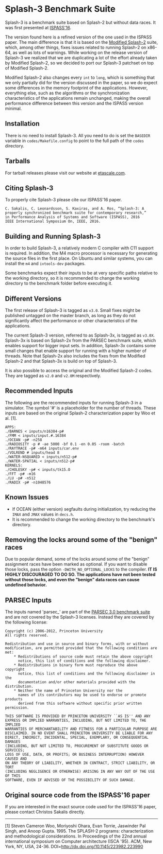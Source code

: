 Splash-3 Benchmark Suite
========================

Splash-3 is a benchmark suite based on Splash-2 but without data races. It was
first presented at [ISPASS'16](http://ieeexplore.ieee.org/abstract/document/7482078/).

The version found here is a refined version of the one used in the ISPASS paper.
The main difference is that it is based on the [Modified
Splash-2](http://www.capsl.udel.edu/splash/index.html) suite, which, among other
things, fixes issues related to running Splash-2 on x86-64, as well as lots of
warnings.  While working on the release version of Splash-3 we realized that we
are duplicating a lot of the effort already taken by Modified Splash-2, so we
decided to port our Splash-3 patchset on top of Modified Splash-2. 

Modified Splash-2 also changes every `int` to `long`, which is something that we
only partially did for the version discussed in the paper, so we do expect some
differences in the memory footprint of the applications. However, everything
else, such as the algorithms or the synchronization characteristics of the
applications remain unchanged, making the overall performance difference between
this version and the ISPASS version minimal.

## Installation

There is no need to install Splash-3. All you need to do is set the `BASEDIR`
variable in `codes/Makefile.config` to point to the full path of the `codes`
directory.

## Tarballs

For tarball releases please visit our website at
[etascale.com](https://argodsm.com/vips%20coherence/splash-3.html).

## Citing Splash-3

To properly cite Splash-3 please cite our ISPASS'16 paper.

	C. Sakalis, C. Leonardsson, S. Kaxiras, and A. Ros, “Splash-3: A
	properly synchronized benchmark suite for contemporary research,”
	in Performance Analysis of Systems and Software (ISPASS), 2016
	IEEE International Symposium On, IEEE, 2016.

## Building and Running Splash-3

In order to build Splash-3, a relatively modern C compiler with C11 support is
required. In addition, the M4 macro processor is necessary for generating the
source files in the first place. On Ubuntu and similar systems, you can install
the `m4` and `ivtools-dev` packages.

Some benchmarks expect their inputs to be at very specific paths relative to the
working directory, so it is recommended to change the working directory to the
benchmark folder before executing it.

## Different Versions

The first release of Splash-3 is tagged as `v3.0`. Small fixes might be
published untagged on the master branch, as long as they do not significantly
affect the performance or other characteristics of the applications.

The current Splash-3 version, referred to as Splash-3x, is tagged as `v3.0X`.
Splash-3x is based on Splash-2x from the PARSEC benchmark suite, which enables
support for bigger input sets. In addition, Splash-3x contains some small
changes that enable support for running with a higher number of threads. Note
that Splash-2x also includes the fixes from the Modified Splash-2 and that
Splash-3x is build on top of Splash-3.

It is also possible to access the original and the Modified Splash-2 codes.
They are tagged as `v2.0` and `v2.0M` respectively.

## Recommended Inputs

The following are the recommended inputs for running Splash-3 in a simulator.
The symbol '#' is a placeholder for the number of threads. These inputs are
based on the original Splash-2 characterization paper by Woo et al. [1].

	APPS:
	./BARNES < inputs/n16384-p#
	./FMM < inputs/input.#.16384
	./OCEAN -p# -n258
	./RADIOSITY -p # -ae 5000 -bf 0.1 -en 0.05 -room -batch
	./RAYTRACE -p# -m64 inputs/car.env
	./VOLREND # inputs/head 8
	./WATER-NSQUARED < inputs/n512-p#
	./WATER-SPATIAL < inputs/n512-p#
	KERNELS:
	./CHOLESKY -p# < inputs/tk15.O
	./FFT -p# -m16
	./LU -p# -n512
	./RADIX -p# -n1048576

## Known Issues

* If OCEAN (either version) segfaults during initialization, try reducing the
  `IMAX` and `JMAX` values in `decs.h`.
* It is recommended to change the working directory to the benchmark's
  directory.



## Removing the locks around some of the "benign" races

Due to popular demand, some of the locks around some of the "benign" assignment
races have been marked as optional. If you want to disable those locks, pass the
option `-DWITH_NO_OPTIONAL_LOCKS` to the compiler. **IT IS HIGHLY DISCOURAGED TO
DO SO. The applications have not been tested without those locks, and even the
"benign" data races can cause undefined behavior.**

## PARSEC Inputs

The inputs named 'parsec\_' are part of the [PARSEC 3.0 benchmark
suite](http://parsec.cs.princeton.edu/) and are not covered by the Splash-3
licenses. Instead they are covered by the following license:

```
Copyright (c) 2006-2012, Princeton University
All rights reserved.

Redistribution and use in source and binary forms, with or without
modification, are permitted provided that the following conditions are met:
    * Redistributions of source code must retain the above copyright
      notice, this list of conditions and the following disclaimer.
    * Redistributions in binary form must reproduce the above copyright
      notice, this list of conditions and the following disclaimer in the
      documentation and/or other materials provided with the distribution.
    * Neither the name of Princeton University nor the
      names of its contributors may be used to endorse or promote products
      derived from this software without specific prior written permission.

THIS SOFTWARE IS PROVIDED BY PRINCETON UNIVERSITY ``AS IS'' AND ANY
EXPRESS OR IMPLIED WARRANTIES, INCLUDING, BUT NOT LIMITED TO, THE IMPLIED
WARRANTIES OF MERCHANTABILITY AND FITNESS FOR A PARTICULAR PURPOSE ARE
DISCLAIMED. IN NO EVENT SHALL PRINCETON UNIVERSITY BE LIABLE FOR ANY
DIRECT, INDIRECT, INCIDENTAL, SPECIAL, EXEMPLARY, OR CONSEQUENTIAL DAMAGES
(INCLUDING, BUT NOT LIMITED TO, PROCUREMENT OF SUBSTITUTE GOODS OR SERVICES;
LOSS OF USE, DATA, OR PROFITS; OR BUSINESS INTERRUPTION) HOWEVER CAUSED AND
ON ANY THEORY OF LIABILITY, WHETHER IN CONTRACT, STRICT LIABILITY, OR TORT
(INCLUDING NEGLIGENCE OR OTHERWISE) ARISING IN ANY WAY OUT OF THE USE OF THIS
SOFTWARE, EVEN IF ADVISED OF THE POSSIBILITY OF SUCH DAMAGE.
```

## Original source code from the ISPASS'16 paper

If you are interested in the exact source code used for the ISPASS'16 paper,
please contact Christos Sakalis directly.

---

[1] Steven Cameron Woo, Moriyoshi Ohara, Evan Torrie, Jaswinder Pal Singh, and
Anoop Gupta. 1995. The SPLASH-2 programs: characterization and methodological
considerations. In Proceedings of the 22nd annual international symposium on
Computer architecture (ISCA '95). ACM, New York, NY, USA, 24-36.
DOI=http://dx.doi.org/10.1145/223982.223990 
